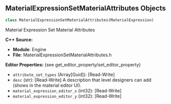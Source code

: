 ## MaterialExpressionSetMaterialAttributes Objects

```python
class MaterialExpressionSetMaterialAttributes(MaterialExpression)
```

Material Expression Set Material Attributes

**C++ Source:**

- **Module**: Engine
- **File**: MaterialExpressionSetMaterialAttributes.h

**Editor Properties:** (see get_editor_property/set_editor_property)

- ``attribute_set_types`` (Array[Guid]):  [Read-Write]
- ``desc`` (str):  [Read-Write] A description that level designers can add (shows in the material editor UI).
- ``material_expression_editor_x`` (int32):  [Read-Write]
- ``material_expression_editor_y`` (int32):  [Read-Write]

<a id="unreal.MaterialExpressionShaderStageSwitch"></a>